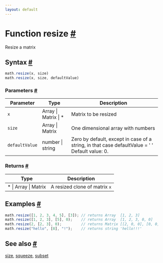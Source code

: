 ```yaml
---
layout: default
---
```


<h1 id="function-resize">Function resize <a href="#function-resize" title="Permalink">#</a></h1>

Resize a matrix


<h2 id="syntax">Syntax <a href="#syntax" title="Permalink">#</a></h2>

```js
math.resize(x, size)
math.resize(x, size, defaultValue)
```

<h3 id="parameters">Parameters <a href="#parameters" title="Permalink">#</a></h3>

Parameter | Type | Description
--------- | ---- | -----------
`x` | Array &#124; Matrix &#124; * | Matrix to be resized
`size` | Array &#124; Matrix | One dimensional array with numbers
`defaultValue` | number &#124; string | Zero by default, except in case of a string, in that case defaultValue = ' ' Default value: 0.

<h3 id="returns">Returns <a href="#returns" title="Permalink">#</a></h3>

Type | Description
---- | -----------
* &#124; Array &#124; Matrix | A resized clone of matrix `x`


<h2 id="examples">Examples <a href="#examples" title="Permalink">#</a></h2>

```js
math.resize([1, 2, 3, 4, 5], [3]); // returns Array  [1, 2, 3]
math.resize([1, 2, 3], [5], 0);    // returns Array  [1, 2, 3, 0, 0]
math.resize(2, [2, 3], 0);         // returns Matrix [[2, 0, 0], [0, 0, 0]]
math.resize("hello", [8], "!");    // returns string 'hello!!!'
```


<h2 id="see-also">See also <a href="#see-also" title="Permalink">#</a></h2>

[size](size.html),
[squeeze](squeeze.html),
[subset](subset.html)


<!-- Note: This file is automatically generated from source code comments. Changes made in this file will be overridden. -->
